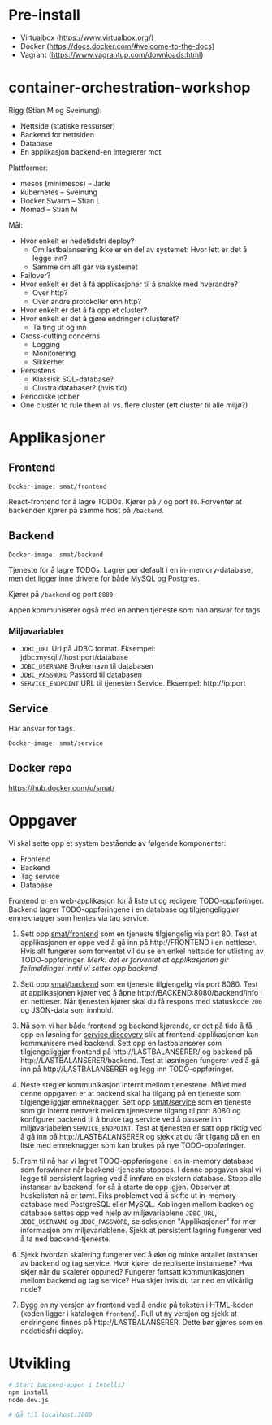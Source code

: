 Pre-install
===========
- Virtualbox (https://www.virtualbox.org/)
- Docker (https://docs.docker.com/#welcome-to-the-docs)
- Vagrant (https://www.vagrantup.com/downloads.html)


# container-orchestration-workshop



Rigg (Stian M og Sveinung):
- Nettside (statiske ressurser)
- Backend for nettsiden
- Database
- En applikasjon backend-en integrerer mot

Plattformer:
- mesos (minimesos) – Jarle
- kubernetes – Sveinung
- Docker Swarm – Stian L
- Nomad – Stian M

Mål:
- Hvor enkelt er nedetidsfri deploy?
  - Om lastbalansering ikke er en del av systemet: Hvor lett er det å legge inn?
  - Samme om alt går via systemet
- Failover?
- Hvor enkelt er det å få applikasjoner til å snakke med hverandre?
  - Over http?
  - Over andre protokoller enn http?
- Hvor enkelt er det å få opp et cluster?
- Hvor enkelt er det å gjøre endringer i clusteret?
  - Ta ting ut og inn
- Cross-cutting concerns
  - Logging
  - Monitorering
  - Sikkerhet
- Persistens
  - Klassisk SQL-database?
  - Clustra databaser? (hvis tid)
- Periodiske jobber
- One cluster to rule them all vs. flere cluster (ett cluster til alle miljø?)

Applikasjoner
=============

Frontend
--------

```
Docker-image: smat/frontend
```

React-frontend for å lagre TODOs. Kjører på `/` og port `80`. Forventer at
backenden kjører på samme host på `/backend`.

Backend
-------

```
Docker-image: smat/backend
```

Tjeneste for å lagre TODOs. Lagrer per default i en in-memory-database, men det
ligger inne drivere for både MySQL og Postgres.

Kjører på `/backend` og port `8080`.

Appen kommuniserer også med en annen tjeneste som han ansvar for tags.

### Miljøvariabler

 * `JDBC_URL` Url på JDBC format. Eksempel: jdbc:mysql://host:port/database
 * `JDBC_USERNAME` Brukernavn til databasen
 * `JDBC_PASSWORD` Passord til databasen
 * `SERVICE_ENDPOINT` URL til tjenesten Service. Eksempel: http://ip:port


Service
-------

Har ansvar for tags.

```
Docker-image: smat/service
```

Docker repo
-----------

https://hub.docker.com/u/smat/

Oppgaver
========

Vi skal sette opp et system bestående av følgende komponenter:

- Frontend
- Backend
- Tag service
- Database

Frontend er en web-applikasjon for å liste ut og redigere TODO-oppføringer. Backend
lagrer TODO-oppføringene i en database og tilgjengeliggjør emneknagger som hentes
via tag service.

1.  Sett opp [smat/frontend](https://hub.docker.com/r/smat/frontend/) som en tjeneste
    tilgjengelig via port 80. Test at applikasjonen er oppe ved å gå inn på http://FRONTEND
    i en nettleser. Hvis alt fungerer som forventet vil du se en enkel nettside for utlisting av
    TODO-oppføringer. *Merk: det er forventet at applikasjonen gir feilmeldinger inntil vi setter opp backend*

2.  Sett opp [smat/backend](https://hub.docker.com/r/smat/backend/) som en tjeneste tilgjengelig via port 8080. Test
    at applikasjonen kjører ved å åpne http://BACKEND:8080/backend/info i en nettleser. Når tjenesten kjører
    skal du få respons med statuskode `200` og JSON-data som innhold.

3.  Nå som vi har både frontend og backend kjørende, er det på tide å få opp en løsning
    for [service discovery](https://www.nginx.com/blog/service-discovery-in-a-microservices-architecture/) slik
    at frontend-applikasjonen kan kommunisere med backend. Sett opp en lastbalanserer som tilgjengeliggjør
    frontend på http://LASTBALANSERER/ og backend på http://LASTBALANSERER/backend. Test at løsningen
    fungerer ved å gå inn på http://LASTBALANSERER og legg inn TODO-oppføringer.

4.  Neste steg er kommunikasjon internt mellom tjenestene. Målet med denne oppgaven er at backend skal ha tilgang på
    en tjeneste som tilgjengeliggjør emneknagger. Sett opp [smat/service](https://hub.docker.com/r/smat/service/)
    som en tjeneste som gir internt nettverk mellom tjenestene tilgang til port 8080 og konfigurer backend
    til å bruke tag service ved å passere inn miljøvariabelen `SERVICE_ENDPOINT`. Test at tjenesten er satt
    opp riktig ved å gå inn på http://LASTBALANSERER og sjekk at du får tilgang på en en liste med emneknagger
    som kan brukes på nye TODO-oppføringer.

5.  Frem til nå har vi lagret TODO-oppføringene i en in-memory database som forsvinner når
    backend-tjeneste stoppes. I denne oppgaven skal vi legge til persistent lagring ved å innføre
    en ekstern database. Stopp alle instanser av backend, for så å starte de opp igjen. Observer
    at huskelisten nå er tømt. Fiks problemet ved å skifte ut in-memory database med PostgreSQL
    eller MySQL. Koblingen mellom backen og database settes opp ved hjelp av miljøvariablene
    `JDBC_URL`, `JDBC_USERNAME` og `JDBC_PASSWORD`, se seksjonen "Applikasjoner" for mer informasjon
    om miljøvariablene. Sjekk at persistent lagring fungerer ved å ta ned backend-tjeneste.

6.  Sjekk hvordan skalering fungerer ved å øke og minke antallet instanser av backend
    og tag service. Hvor kjører de repliserte instansene? Hva skjer når du skalerer opp/ned?
    Fungerer fortsatt kommunikasjonen mellom backend og tag service? Hva skjer hvis du tar
    ned en vilkårlig node?

7.  Bygg en ny versjon av frontend ved å endre på teksten i HTML-koden (koden ligger i katalogen `frontend`).
    Rull ut ny versjon og sjekk at endringene finnes på http://LASTBALANSERER. Dette bør gjøres som en nedetidsfri
    deploy.

Utvikling
=========

```bash
# Start backend-appen i IntelliJ
npm install
node dev.js

# Gå til localhost:3000
```
